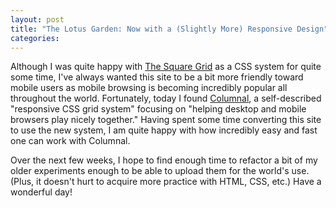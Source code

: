 ```yaml
---
layout: post
title: "The Lotus Garden: Now with a (Slightly More) Responsive Design"
categories: 
---
```

Although I was quite happy with <a href="http://thesquaregrid.com/" title="The Square Grid">The Square Grid</a> as a CSS system for quite some time, I've always wanted this site to be a bit more friendly toward mobile users as mobile browsing is becoming incredibly popular all throughout the world.  Fortunately, today I found <a href="http://www.columnal.com/" title="Columnal">Columnal</a>, a self-described "responsive CSS grid system" focusing on "helping desktop and mobile browsers play nicely together."  Having spent some time converting this site to use the new system, I am quite happy with how incredibly easy and fast one can work with Columnal.

Over the next few weeks, I hope to find enough time to refactor a bit of my older experiments enough to be able to upload them for the world's use.  (Plus, it doesn't hurt to acquire more practice with HTML, CSS, etc.)  Have a wonderful day!
